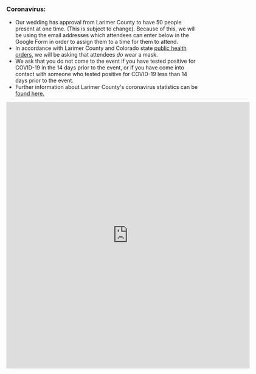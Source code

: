 <link rel="stylesheet" type="text/css" media="all" href="markdown_styles.css" />

### Coronavirus:
* Our wedding has approval from Larimer County to have 50 people present at one time. (This is subject to change). Because of this, we will be using the email addresses which attendees can enter below in the Google Form in order to assign them to a time for them to attend.
* In accordance with Larimer County and Colorado state [public health orders](https://www.larimer.org/health/communicable-disease/coronavirus-covid-19/covid-19-public-health-orders-press-releases-and), we will be asking that attendees *do* wear a mask.
* We ask that you do not come to the event if you have tested positive for COVID-19 in the 14 days prior to the event, or if you have come into contact with someone who tested positive for COVID-19 less than 14 days prior to the event.
* Further information about Larimer County's coronavirus statistics can be [found here.](https://www.larimer.org/health/communicable-disease/coronavirus-covid-19/larimer-county-positive-covid-19-numbers)

<iframe src="https://docs.google.com/forms/d/e/1FAIpQLScWDjvrb3fMDA5Ga5vLP7WZF6iQzfcwHFyi81ip180NRC7MZw/viewform?embedded=true" width="640" height="700" frameborder="0" marginheight="0" marginwidth="0">Loading…</iframe>

